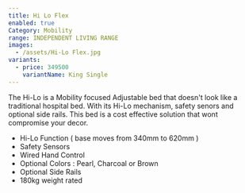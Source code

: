 ```yaml
---
title: Hi Lo Flex
enabled: true
Category: Mobility
range: INDEPENDENT LIVING RANGE
images:
  - /assets/Hi-Lo Flex.jpg
variants:
  - price: 349500
    variantName: King Single
---
```


The Hi-Lo is a Mobility focused Adjustable bed that doesn't look like a traditional hospital bed. With its Hi-Lo mechanism, safety senors and optional side rails. This bed is a cost effective solution that wont compromise your decor.
* Hi-Lo Function ( base moves from 340mm to 620mm )
* Safety Sensors
* Wired Hand Control
* Optional Colors : Pearl, Charcoal or Brown
* Optional Side Rails
* 180kg weight rated